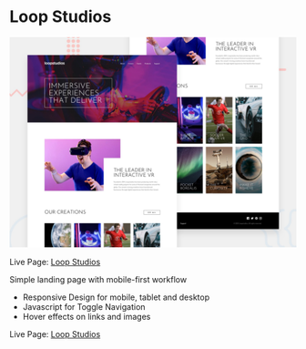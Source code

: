 # Loop Studios

![Screen](/design/desktop-preview.jpg "Desktop Preview")

Live Page: [Loop Studios](https://denisdindar.github.io/loop-studios/)

Simple landing page with mobile-first workflow

- Responsive Design for mobile, tablet and desktop
- Javascript for Toggle Navigation
- Hover effects on links and images

Live Page: [Loop Studios](https://denisdindar.github.io/loop-studios/)
